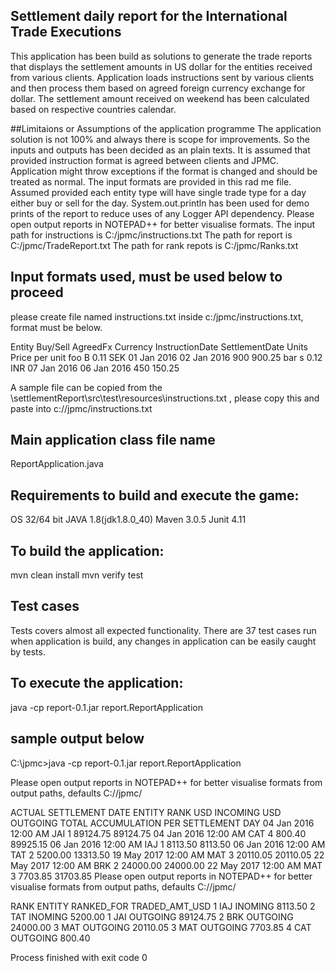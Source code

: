 ## Settlement daily report for the International Trade Executions
This application has been build as solutions to generate the trade reports that displays the settlement amounts in US dollar for the entities received from various clients.
Application loads instructions sent by various clients and then process them based on agreed foreign currency exchange for dollar.
The settlement amount received on weekend has been calculated based on respective countries calendar.


##Limitaions or Assumptions of the application programme
The application solution is not 100% and always there is scope for improvements.
So the inputs and outputs has been decided as an plain texts.
It is assumed that provided instruction format is agreed between clients and JPMC.
Application might throw exceptions if the format is changed and should be treated as normal.
The input formats are provided in this rad me file.
Assumed provided each entity type will have single trade type for a day either buy or sell for the day.
System.out.println has been used for demo prints of the report to reduce uses of any Logger API dependency.
Please open output reports in NOTEPAD++ for better visualise formats.
The input path for instructions is C:/jpmc/instructions.txt
The path for report is C:/jpmc/TradeReport.txt
The path for rank repots is C:/jpmc/Ranks.txt

## Input formats used, must be used below to proceed
please create file named instructions.txt inside c:/jpmc/instructions.txt, format must be below.

Entity Buy/Sell AgreedFx Currency InstructionDate SettlementDate Units Price per unit
foo B 0.11 SEK 01 Jan 2016 02 Jan 2016 900 900.25
bar s 0.12 INR 07 Jan 2016 06 Jan 2016 450 150.25

A sample file can be copied from the \settlementReport\src\test\resources\instructions.txt , please copy this and paste into c://jpmc/instructions.txt


## Main application class file name
  ReportApplication.java


## Requirements to build and execute the game:
OS 32/64 bit
JAVA 1.8(jdk1.8.0_40)
Maven 3.0.5
Junit 4.11

## To build the application:
 mvn clean install
 mvn verify test

## Test cases
Tests covers almost all expected functionality.
There are 37 test cases run when application is build, any changes in application can be easily caught by tests.

## To execute the application:
java -cp report-0.1.jar report.ReportApplication


##  sample output below
C:\jpmc>java -cp report-0.1.jar report.ReportApplication

Please open output reports in NOTEPAD++ for better visualise formats from output paths, defaults C://jpmc/


ACTUAL SETTLEMENT DATE		ENTITY		RANK 		USD INCOMING		USD OUTGOING		TOTAL ACCUMULATION PER SETTLEMENT DAY
04 Jan 2016 12:00 AM		JAI			1								89124.75				89124.75
04 Jan 2016 12:00 AM		CAT			4								800.40				89925.15
06 Jan 2016 12:00 AM		IAJ			1			8113.50									8113.50
06 Jan 2016 12:00 AM		TAT			2			5200.00									13313.50
19 May 2017 12:00 AM		MAT			3								20110.05				20110.05
22 May 2017 12:00 AM		BRK			2								24000.00				24000.00
22 May 2017 12:00 AM		MAT			3								7703.85				31703.85
Please open output reports in NOTEPAD++ for better visualise formats from output paths, defaults C://jpmc/

RANK 	ENTITY	RANKED_FOR	 TRADED_AMT_USD
1		IAJ		INOMING		8113.50
2		TAT		INOMING		5200.00
1		JAI		OUTGOING		89124.75
2		BRK		OUTGOING		24000.00
3		MAT		OUTGOING		20110.05
3		MAT		OUTGOING		7703.85
4		CAT		OUTGOING		800.40

Process finished with exit code 0
